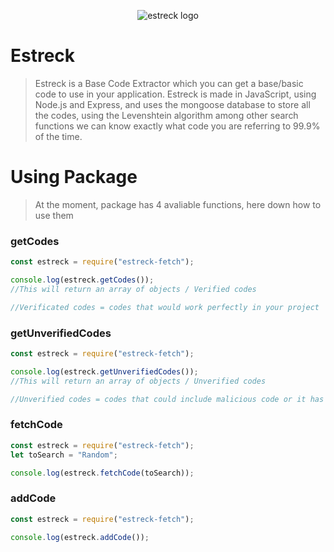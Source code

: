 <p align="center"><img align="center" src="https://media.discordapp.net/attachments/546760912384688160/570382812960784394/unknown.png?width=1280&height=640" title="estreck logo"></p>

# **Estreck**

>Estreck is a Base Code Extractor which you can get a base/basic code to use in your application.
>Estreck is made in JavaScript, using Node.js and Express, and uses the mongoose database to store all the codes, using the Levenshtein algorithm among other search functions we can know exactly what code you are referring to 99.9% of the time.

# Using Package

>At the moment, package has 4 avaliable functions, here down how to use them

### getCodes

```javascript
const estreck = require("estreck-fetch");

console.log(estreck.getCodes());
//This will return an array of objects / Verified codes

//Verificated codes = codes that would work perfectly in your project
```

### getUnverifiedCodes

```javascript
const estreck = require("estreck-fetch");

console.log(estreck.getUnverifiedCodes());
//This will return an array of objects / Unverified codes

//Unverified codes = codes that could include malicious code or it has not been accepted by Estreck
```

### fetchCode

```javascript
const estreck = require("estreck-fetch");
let toSearch = "Random";

console.log(estreck.fetchCode(toSearch));
```

### addCode

```javascript
const estreck = require("estreck-fetch");

console.log(estreck.addCode());
```